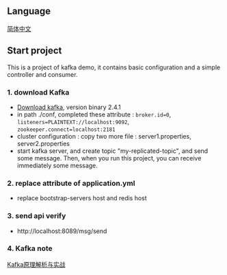 ## Language

[简体中文](./README_zh.md)

## Start project

This is a project of kafka demo, it contains basic configuration and a simple controller and consumer. 

### 1. download Kafka

- [Download kafka](https://kafka.apache.org/downloads), version binary 2.4.1
- in path ./conf, completed these attribute : `broker.id=0`, `listeners=PLAINTEXT://localhost:9092`, `zookeeper.connect=localhost:2181`
- cluster configuration : copy two more file : server1.properties, server2.properties
- start kafka server, and create topic "my-replicated-topic", and send some message. Then, when you run this project, you can receive immediately some message.

### 2. replace attribute of application.yml

- replace bootstrap-servers host and redis host

### 3. send api verify

- http://localhost:8089/msg/send

### 4. Kafka note

[Kafka原理解析与实战](https://dengyaqi.github.io/posts/kafka/)
